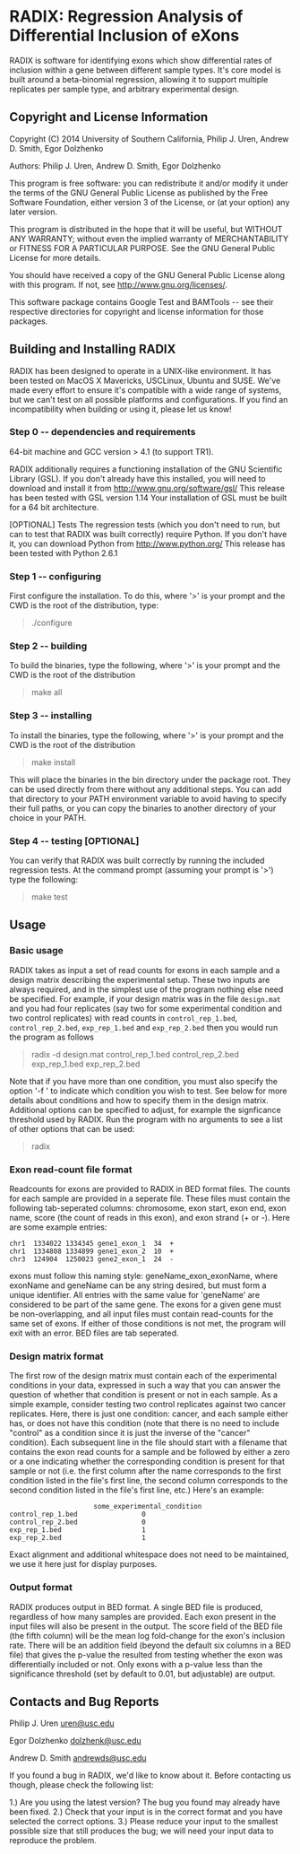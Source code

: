 RADIX: Regression Analysis of Differential Inclusion of eXons 
=============================================================

RADIX is software for identifying exons which show differential 
rates of inclusion within a gene between different sample types. 
It's core model is built around a beta-binomial regression, allowing
it to support multiple replicates per sample type, and arbitrary 
experimental design. 

Copyright and License Information
---------------------------------
Copyright (C) 2014
University of Southern California,
Philip J. Uren, Andrew D. Smith, Egor Dolzhenko 
  
Authors: Philip J. Uren, Andrew D. Smith, Egor Dolzhenko
    
This program is free software: you can redistribute it and/or modify
it under the terms of the GNU General Public License as published by
the Free Software Foundation, either version 3 of the License, or
(at your option) any later version.
      
This program is distributed in the hope that it will be useful,
but WITHOUT ANY WARRANTY; without even the implied warranty of
MERCHANTABILITY or FITNESS FOR A PARTICULAR PURPOSE.  See the
GNU General Public License for more details.
        
You should have received a copy of the GNU General Public License
along with this program.  If not, see <http://www.gnu.org/licenses/>.

This software package contains Google Test and BAMTools -- see their 
respective directories for copyright and license information for those 
packages. 

Building and Installing RADIX
-----------------------------
RADIX has been designed to operate in a UNIX-like environment.
It has been tested on MacOS X Mavericks, USCLinux, Ubuntu and SUSE. We've
made every effort to ensure it's compatible with a wide range of systems, but
we can't test on all possible platforms and configurations. If you find an
incompatibility when building or using it, please let us know!

### Step 0 -- dependencies and requirements ###

  64-bit machine and GCC version > 4.1 (to support TR1). 
    
  RADIX additionally requires a functioning installation of the GNU 
  Scientific Library (GSL). If you don't already have this installed, you will
  need to download and install it from http://www.gnu.org/software/gsl/
  This release has been tested with GSL version 1.14
  Your installation of GSL must be built for a 64 bit architecture.
                
  [OPTIONAL] Tests
    The regression tests (which you don't need to run, but can to test that 
    RADIX was built correctly) require Python. If you don't have it, you can 
    download Python from http://www.python.org/
    This release has been tested with Python 2.6.1 
                                    
  
### Step 1 -- configuring ###

  First configure the installation. To do this, where '>' is your prompt and 
  the CWD is the root of the distribution, type:
      
  > ./configure 

### Step 2 -- building ###
  
  To build the binaries, type the following, where '>' is your prompt and the
  CWD is the root of the distribution  
        
  > make all 
            
### Step 3 -- installing ###
  
  To install the binaries, type the following, where '>' is your prompt and the
  CWD is the root of the distribution
                  
  > make install
                      
  This will place the binaries in the bin directory under the package root.
  They can be used directly from there without any additional steps. You can
  add that directory to your PATH environment variable to avoid having to 
  specify their full paths, or you can copy the binaries to another directory
  of your choice in your PATH.
                                  
### Step 4 -- testing [OPTIONAL] ###
  
  You can verify that RADIX was built correctly by running the included
  regression tests. At the command prompt (assuming your prompt is '>') 
  type the following:
                                          
  > make test 

Usage
-----

### Basic usage ###

RADIX takes as input a set of read counts for exons in each sample
and a design matrix describing the experimental setup. These two inputs
are always required, and in the simplest use of the program nothing else
need be specified. For example, if your design matrix was in the file 
`design.mat` and you had four replicates (say two for some experimental 
condition and two control replicates) with read counts in 
`control_rep_1.bed`, `control_rep_2.bed`, `exp_rep_1.bed` and 
`exp_rep_2.bed` then you would run the program as follows

> radix -d design.mat control_rep_1.bed control_rep_2.bed exp_rep_1.bed exp_rep_2.bed

Note that if you have more than one condition, you must also specify the 
option '-f <condition>' to indicate which condition you wish to test. 
See below for more details about conditions and how to specify them in 
the design matrix. Additional options can be specified to adjust, for 
example the signficance threshold used by RADIX. Run the program with 
no arguments to see a list of other options that can be used:

> radix

### Exon read-count file format ###

Readcounts for exons are provided to RADIX in BED format files. 
The counts for each sample are provided in a seperate file. These files
must contain the following tab-seperated columns: chromosome, exon
start, exon end, exon name, score (the count of reads in this exon),
and exon strand (+ or -). Here are some example entries:

```
chr1  1334022 1334345 gene1_exon_1  34  +
chr1  1334808 1334899 gene1_exon_2  10  +
chr3  124904  1250023 gene2_exon_1  24  -
```

exons must follow this naming style: geneName_exon_exonName, where
exonName and geneName can be any string desired, but must form
a unique identifier. All entries with the same value for 'geneName' 
are considered to be part of the same gene. The exons for a given 
gene must be non-overlapping, and all input files must contain 
read-counts for the same set of exons. If either of those conditions
is not met, the program will exit with an error. BED files are tab
seperated. 

### Design matrix format ###

The first row of the design matrix must contain each of the experimental
conditions in your data, expressed in such a way that you can answer the 
question of whether that condition is present or not in each sample. As
a simple example, consider testing two control replicates against two 
cancer replicates. Here, there is just one condition: cancer, and each
sample either has, or does not have this condition (note that there is 
no need to include "control" as a condition since it is just the inverse
of the "cancer" condition). Each subsequent line in the file should 
start with a filename that contains the exon read counts for a sample
and be followed by either a zero or a one indicating whether the 
corresponding condition is present for that sample or not (i.e. the first 
column after the name corresponds to the first condition listed in the 
file's first line, the second column corresponds to the second condition 
listed in the file's first line, etc.) 
Here's an example:

```
                     some_experimental_condition
control_rep_1.bed                0
control_rep_2.bed                0
exp_rep_1.bed                    1
exp_rep_2.bed                    1
```

Exact alignment and additional whitespace does not need to be maintained,
we use it here just for display purposes. 

### Output format ###

RADIX produces output in BED format. A single BED file is produced, 
regardless of how many samples are provided. Each exon present in the input
files will also be present in the output. The score field of the BED 
file (the fifth column) will be the mean log fold-change for the exon's 
inclusion rate. There will be an addition field (beyond the default six
columns in a BED file) that gives the p-value the resulted from testing 
whether the exon was differentially included or not. Only exons with a 
p-value less than the significance threshold (set by default to 0.01, 
but adjustable) are output.

Contacts and Bug Reports
------------------------
Philip J. Uren
uren@usc.edu

Egor Dolzhenko 
dolzhenk@usc.edu

Andrew D. Smith
andrewds@usc.edu

If you found a bug in RADIX, we'd like to know about it. Before contacting us
though, please check the following list:

1.) Are you using the latest version? The bug you found may already have 
    been fixed.
2.) Check that your input is in the correct format and you have selected
    the correct options.
3.) Please reduce your input to the smallest possible size that still 
    produces the bug; we will need your input data to reproduce the 
    problem.


